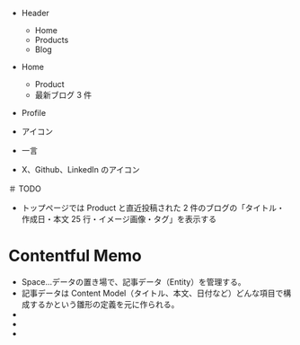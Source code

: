 - Header

  - Home
  - Products
  - Blog

- Home

  - Product
  - 最新ブログ 3 件

- Profile
- アイコン
- 一言
- X、Github、LinkedIn のアイコン

＃ TODO

- トップページでは Product と直近投稿された 2 件のブログの「タイトル・作成日・本文 25 行・イメージ画像・タグ」を表示する

# Contentful Memo

- Space...データの置き場で、記事データ（Entity）を管理する。
- 記事データは Content Model（タイトル、本文、日付など）どんな項目で構成するかという雛形の定義を元に作られる。
-
-
-
